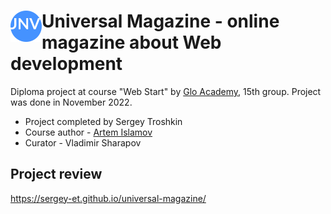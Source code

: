 # <img align="left" width="50" height="50" alt="logo" src="./img/footer/footer-logo.svg"> Universal Magazine - online magazine about Web development

Diploma project at course "Web Start" by [Glo Academy](https://glo.academy/), 15th group. Project was done in November 2022.

* Project completed by Sergey Troshkin
* Course author - [Artem Islamov](https://vk.com/aislam23)
* Сurator - Vladimir Sharapov

## Project review

https://sergey-et.github.io/universal-magazine/
